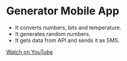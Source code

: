 # Generator Mobile App
* It converts numbers, bits and temperature. 
* It generates random numbers.
* It gets data from API and sends it as SMS.

[Watch on YouTube](https://www.youtube.com/playlist?list=PLfU-PSjwmVmcnAEnnOobhf0e-oGuFQRk3)
